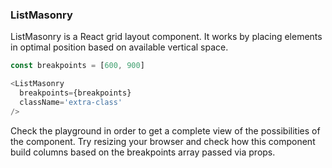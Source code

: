 ### ListMasonry
ListMasonry is a React grid layout component. It works by placing elements in optimal position based on available vertical space.

```javascript
const breakpoints = [600, 900]

<ListMasonry
  breakpoints={breakpoints}
  className='extra-class'
/>
```

Check the playground in order to get a complete view of the possibilities of the component. Try resizing your browser and check how this component build columns based on the breakpoints array passed via props.
